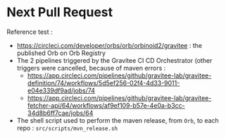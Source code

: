 # Next Pull Request

Reference test :
* https://circleci.com/developer/orbs/orb/orbinoid2/gravitee : the published Orb on Orb Registry
* The 2 pipelines triggered by the Gravitee CI CD Orchestrator (other triggers were cancelled, because of maven errors  :
  * https://app.circleci.com/pipelines/github/gravitee-lab/gravitee-definition/74/workflows/5d5ef256-02f4-4d33-9011-e04e339df9ad/jobs/74
  * https://app.circleci.com/pipelines/github/gravitee-lab/gravitee-fetcher-api/64/workflows/af9ef109-b57e-4e0a-b3cc-34d8b6ff7cae/jobs/64
* The shell script used to perform the maven release, from `Orb`, to each repo : `src/scripts/mvn_release.sh`
